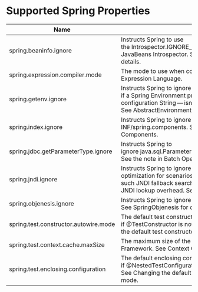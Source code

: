 # Supported Spring Properties

Name|Description
--|--
spring.beaninfo.ignore|Instructs Spring to use the Introspector.IGNORE_ALL_BEANINFO mode when calling the JavaBeans Introspector. See CachedIntrospectionResults for details.
spring.expression.compiler.mode|The mode to use when compiling expressions for the Spring Expression Language.
spring.getenv.ignore|Instructs Spring to ignore operating system environment variables if a Spring Environment property — for example, a placeholder in a configuration String — isn’t resolvable otherwise. See AbstractEnvironment for details.
spring.index.ignore|Instructs Spring to ignore the components index located in META&#45;INF&#47;spring.components. See Generating an Index of Candidate Components.
spring.jdbc.getParameterType.ignore|Instructs Spring to ignore java.sql.ParameterMetaData.getParameterType completely. See the note in Batch Operations with a List of Objects.
spring.jndi.ignore|Instructs Spring to ignore a default JNDI environment, as an optimization for scenarios where nothing is ever to be found for such JNDI fallback searches to begin with, avoiding the repeated JNDI lookup overhead. See JndiLocatorDelegate for details.
spring.objenesis.ignore|Instructs Spring to ignore Objenesis, not even attempting to use it. See SpringObjenesis for details.
spring.test.constructor.autowire.mode|The default test constructor autowire mode to use if @TestConstructor is not present on a test class. See Changing the default test constructor autowire mode.
spring.test.context.cache.maxSize|The maximum size of the context cache in the Spring TestContext Framework. See Context Caching.
spring.test.enclosing.configuration|The default enclosing configuration inheritance mode to use if @NestedTestConfiguration is not present on a test class. See Changing the default enclosing configuration inheritance mode.
